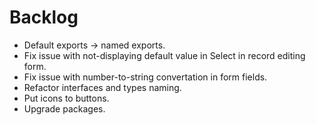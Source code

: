 # Backlog

- Default exports -> named exports.
- Fix issue with not-displaying default value in Select in record editing form.
- Fix issue with number-to-string convertation in form fields.
- Refactor interfaces and types naming.
- Put icons to buttons.
- Upgrade packages.
